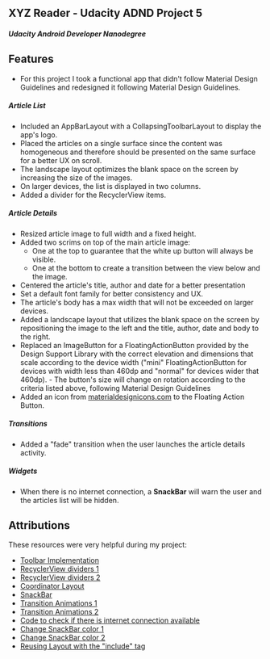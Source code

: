 ## XYZ Reader - Udacity ADND Project 5 

##### Udacity Android Developer Nanodegree

## Features

- For this project I took a functional app that didn't follow Material Design Guidelines and redesigned it following Material Design Guidelines.

##### Article List

- Included an AppBarLayout with a CollapsingToolbarLayout to display the app's logo.
- Placed the articles on a single surface since the content was homogeneous and therefore should be presented on the same surface for a better UX on scroll.
- The landscape layout optimizes the blank space on the screen by increasing the size of the images.
- On larger devices, the list is displayed in two columns.
- Added a divider for the RecyclerView items.

##### Article Details

- Resized article image to full width and a fixed height.
- Added two scrims on top of the main article image: 
     - One at the top to guarantee that the white up button will always be visible.
     - One at the bottom to create a transition between the view below and the image.
- Centered the article's title, author and date for a better presentation
- Set a default font family for better consistency and UX.
- The article's body has a max width that will not be exceeded on larger devices.
- Added a landscape layout that utilizes the blank space on the screen by repositioning the image to the left and the title, author, date and body to the right.
- Replaced an ImageButton for a FloatingActionButton provided by the Design Support Library with the correct elevation and dimensions that scale according to the device width ("mini" FloatingActionButton for devices with width less than 460dp and "normal" for devices wider that 460dp).
       - The button's size will change on rotation according to the criteria listed above, following Material Design Guidelines
- Added an icon from [materialdesignicons.com](https://materialdesignicons.com/) to the Floating Action Button.

##### Transitions

- Added a "fade" transition when the user launches the article details activity.

##### Widgets

- When there is no internet connection, a **SnackBar** will warn the user and the articles list will be hidden.

## Attributions

These resources were very helpful during my project:

- [Toolbar Implementation](http://www.codexpedia.com/android/android-actionbar-vs-toolbar/)
- [RecyclerView dividers 1](https://proandroiddev.com/itemdecoration-in-android-e18a0692d848)
- [RecyclerView dividers 2](https://medium.com/@szholdiyarov/how-to-add-divider-to-list-and-recycler-views-858344450401)
- [Coordinator Layout](https://guides.codepath.com/android/handling-scrolls-with-coordinatorlayout)
- [SnackBar](https://www.androidhive.info/2015/09/android-material-design-snackbar-example/)
- [Transition Animations 1](http://lgvalle.xyz/2015/06/07/material-animations/)
- [Transition Animations 2](https://github.com/lgvalle/Material-Animations)
- [Code to check if there is internet connection available](https://stackoverflow.com/questions/4238921/detect-whether-there-is-an-internet-connection-available-on-android)
- [Change SnackBar color 1](https://stackoverflow.com/questions/34020891/how-to-change-background-color-of-the-snackbar)
- [Change SnackBar color 2](https://stackoverflow.com/questions/31590714/getcolorint-id-deprecated-on-android-6-0-marshmallow-api-23)
- [Reusing Layout with the "include" tag](http://hackjutsu.com/2015/10/19/Android%20reusing%20include%20tag/)

<br>

